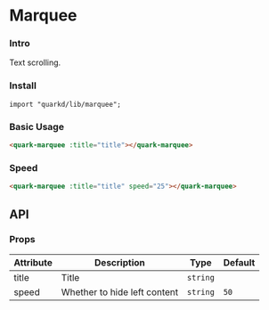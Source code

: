 # Marquee

### Intro

Text scrolling.

### Install

```tsx
import "quarkd/lib/marquee";
```

### Basic Usage

```html
<quark-marquee :title="title"></quark-marquee>
```

### Speed

```html
<quark-marquee :title="title" speed="25"></quark-marquee>
```

## API

### Props

| Attribute | Description                  | Type     | Default |
| --------- | ---------------------------- | -------- | ------- |
| title     | Title                        | `string` |
| speed     | Whether to hide left content | `string` | `50`    |
